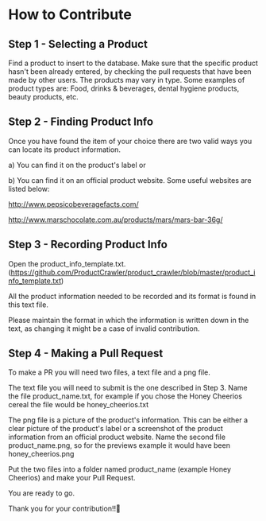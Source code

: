 # How to Contribute

## Step 1 - Selecting a Product
Find a product to insert to the database. Make sure that the specific product hasn't been already entered, by checking the pull requests
that have been made by other users. The products may vary in type. Some examples of product types are: Food, drinks & beverages, 
dental hygiene products, beauty products, etc.

## Step 2 - Finding Product Info
Once you have found the item of your choice there are two valid ways you can locate its product information.

a) You can find it on the product's label or

b) You can find it on an official product website.
   Some useful websites are listed below: 
   
   http://www.pepsicobeveragefacts.com/
   
   http://www.marschocolate.com.au/products/mars/mars-bar-36g/
   
## Step 3 - Recording Product Info
Open the product_info_template.txt. (https://github.com/ProductCrawler/product_crawler/blob/master/product_info_template.txt)

All the product information needed to be recorded and its format is found in this text file.

Please maintain the format in which the information is written down in the text, as changing it might be a case of invalid contribution.

## Step 4 - Making a Pull Request
To make a PR you will need two files, a text file and a png file.

The text file you will need to submit is the one described in Step 3. Name the file product_name.txt, for example if you chose
the Honey Cheerios cereal the file would be honey_cheerios.txt 

The png file is a picture of the product's information. This can be either a clear picture of the product's label or a screenshot
of the product information from an official product website.  Name the second file product_name.png, so for the previews example it 
would have been honey_cheerios.png

Put the two files into a folder named product_name (example Honey Cheerios) and make your Pull Request.

You are ready to go.

Thank you for your contribution!!🎈
